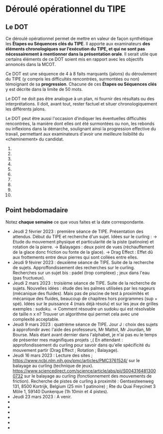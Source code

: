 # Déroulé opérationnel du TIPE

## Le DOT

Ce déroulé opérationnel permet de mettre en valeur de façon synthétique les **Étapes ou Séquences clés du TIPE**. Il apporte aux examinateurs **des éléments chronologiques sur l’exécution du TIPE, et qui ne sont pas nécessairement à mentionner dans la présentation orale**. Il serait utile que certains éléments de ce DOT soient mis en rapport avec les objectifs annoncés dans la MCOT.

Ce DOT est une séquence de 4 à 8 faits marquants (jalons) du déroulement du TIPE (y compris les difficultés rencontrées, surmontées ou non) témoignant de sa **progression**. Chacune de ces **Étapes ou Séquences clés** y est décrite dans la limite de 50 mots.

Le DOT ne doit pas être analogue à un plan, ni fournir des résultats ou des interprétations. Il doit, avant tout, rester factuel et situer chronologiquement les différents jalons.

Le DOT peut être aussi l'occasion d'indiquer les éventuelles difficultés rencontrées, la manière dont elles ont été surmontées ou non, les rebonds ou inflexions dans la démarche, soulignant ainsi la progression effective du travail, permettant aux examinateurs d'avoir une meilleure lisibilité du «cheminement» du candidat.

1. 
2. 
3. 
4. 
5. 
6. 
7. 
8. 
9. 
10. 

## Point hebdomadaire

Notez **chaque semaine** ce que vous faites et la date correspondante.
- Jeudi 2 février 2023 : première séance de TIPE. Présentation des attendus. Début du TIPE et recherche d'un sujet.
Idées sur le curling :
-> Etude du mouvement physique et particularité de la piste (patinoire) et rotation de la pierre.
-> Balayages : deux point de vues (réchauffement de la glace donc friction ou fonte de la glace).
-> Drag Effect : Effet dû aux frottements entre deux pierres qui sont collées entre elles.
- Jeudi 9 févirer 2023 : deuxième séance de TIPE. Suite de la recherche de sujets.
Approffondissement des recherches sur le curling.
Recherches sur un sujet bis : padel (trop complexe) ; jeux dans l'eau (pas fructueux).
- Jeudi 2 mars 2023 : troisième séance de TIPE. Suite de la recherche de sujets.
Nouvelles idées : étude des les palmes utilisées par les nageurs (mécanique des fluides).
Mais pas de piscine de test à proximités et mécanique des fluides, beaucoup de chapitres hors porgrammes (sup + spé).
Idées sur le puissance 4 (mais déjà résolu) et sur les jeux de grilles exemples : sudoku.
-> Comment résoudre un sudoku qui est résolvable de taille n x n? Trouver un algorithme qui permet cela avec une complexité acceptable.
- Jeudi 9 mars 2023 : quatrième séance de TIPE. Jour J : choix des sujets à approfondir avec l'aide des professeurs,
Mr Mattot, Mr Jourdan, Mr Bourse. Mais étant avant dernier dans l'alphabet, je n'ai pas eu le temps de présenter mes magnifiques projets :,(
En attendant : approfondissement du curling pour savoir dans qu'elle spécificité du mouvement partir (Drag Effect ; Rotation ; Balayage).
- Jeudi 16 mars 2023 : Lecture des sites ; https://www.ncbi.nlm.nih.gov/pmc/articles/PMC3761524/ sur le balayage au curling (technique de jeux).
https://www.sciencedirect.com/science/article/abs/pii/S0043164813000732 sur le balayage au curling (fonctionnement des mouvements de friction).
Recherche de pistes de curling à proximité : Gentsesteenweg 131, 8500 Kortrijk, Belgium (25 min 1 patinoire) ; Rte du Quai Freycinet 3 Môle 1, 59140 Dunkerque (1h 10min et 4 pistes).
- Jeudi 23 mars 2023 : A venir.
-
-
-
-
-
-

